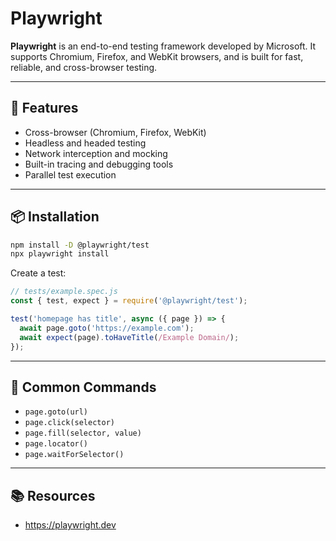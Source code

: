 # Playwright

**Playwright** is an end-to-end testing framework developed by Microsoft. It supports Chromium, Firefox, and WebKit browsers, and is built for fast, reliable, and cross-browser testing.

---

## 🚀 Features

- Cross-browser (Chromium, Firefox, WebKit)
- Headless and headed testing
- Network interception and mocking
- Built-in tracing and debugging tools
- Parallel test execution

---

## 📦 Installation

```bash
npm install -D @playwright/test
npx playwright install
```

Create a test:

```js
// tests/example.spec.js
const { test, expect } = require('@playwright/test');

test('homepage has title', async ({ page }) => {
  await page.goto('https://example.com');
  await expect(page).toHaveTitle(/Example Domain/);
});
```

---

## 🧠 Common Commands

- `page.goto(url)`
- `page.click(selector)`
- `page.fill(selector, value)`
- `page.locator()`
- `page.waitForSelector()`

---

## 📚 Resources

- https://playwright.dev
